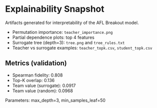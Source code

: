 # Explainability Snapshot

Artifacts generated for interpretability of the AFL Breakout model.

- Permutation importance: `teacher_importance.png`
- Partial dependence plots: top 4 features
- Surrogate tree (depth=3): `tree.png` and `tree_rules.txt`
- Teacher vs surrogate examples: `teacher_topk.csv`, `student_topk.csv`

## Metrics (validation)
- Spearman fidelity: 0.808
- Top-K overlap: 0.136
- Team value (surrogate): 0.0917
- Team value (random): 0.0968

Parameters: max_depth=3, min_samples_leaf=50
